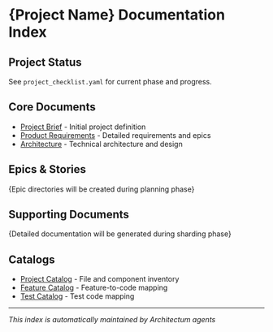 # {Project Name} Documentation Index

## Project Status
See `project_checklist.yaml` for current phase and progress.

## Core Documents
- [Project Brief](core_documents/project_brief.md) - Initial project definition
- [Product Requirements](core_documents/prd.md) - Detailed requirements and epics
- [Architecture](core_documents/architecture.md) - Technical architecture and design

## Epics & Stories
{Epic directories will be created during planning phase}

## Supporting Documents
{Detailed documentation will be generated during sharding phase}

## Catalogs
- [Project Catalog](catalogs/project_catalog.yaml) - File and component inventory
- [Feature Catalog](catalogs/feature_catalog.yaml) - Feature-to-code mapping
- [Test Catalog](catalogs/test_catalog.yaml) - Test code mapping

---
*This index is automatically maintained by Architectum agents*
